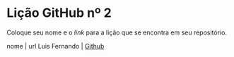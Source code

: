 # Lição GitHub nº 2

Coloque seu nome e o *link* para a lição que se encontra em seu repositório.

nome | url
Luis Fernando | [Github](https://github.com/fernando-lluis/texto-markdown/blob/main/README.md)
